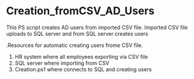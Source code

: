 # Creation_fromCSV_AD_Users
This PS script creates AD users from imported CSV file. Imported CSV file uploads to SQL server and from SQL server creates users

.Resources for automatic creating users frome CSV file.

1. HR system where all employees exporting via CSV file
2. SQL server where importing from CSV
3. Creation.ps1 where connects to SQL and creating users